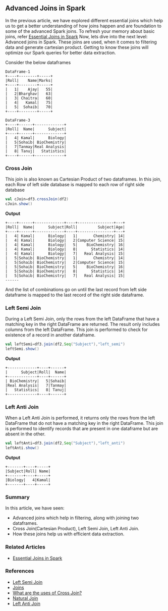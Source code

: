 ## Advanced Joins in Spark

In the previous article, we have explored different essential joins which help us to get a better understanding of how joins happen and are foundation to some of the advanced Spark joins.
To refresh your memory about basic joins, refer [Essential Joins in Spark](@/docs/spark/essential-joins-in-spark.md)
Now, lets dive into the next level: Advanced joins in Spark. These joins are used, when it comes to filtering data and generate cartesian product. 
Getting to know these joins will optimize our Spark queries for better data extraction.

Consider the below dataframes
```text
DataFrame-1
+----+--------+-----+
|Roll|    Name|Marks|
+----+--------+-----+
|   1|    Ajay|   55|
|   2|Bharghav|   63|
|   3| Chaitra|   60|
|   4|   Kamal|   75|
|   5|  Sohaib|   70|
+----+--------+-----+

DataFrame-3
+----+------+-------------+
|Roll|  Name|      Subject|
+----+------+-------------+
|   4| Kamal|      Biology|
|   5|Sohaib| BioChemistry|
|   7|Tanmay|Real Analysis|
|   8| Tanuj|   Statistics|
+----+------+-------------+
```

### Cross Join
This join is also known as Cartesian Product of two dataframes. 
In this join, each Row of left side database is mapped to each row of right side database
```scala
val cJoin=df3.crossJoin(df2)
cJoin.show()
```
**Output**
```text
+----+------+-------------+----+----------------+---+
|Roll|  Name|      Subject|Roll|         Subject|Age|
+----+------+-------------+----+----------------+---+
|   4| Kamal|      Biology|   1|       Chemistry| 14|
|   4| Kamal|      Biology|   2|Computer Science| 15|
|   4| Kamal|      Biology|   5|    BioChemistry| 16|
|   4| Kamal|      Biology|   8|      Statistics| 14|
|   4| Kamal|      Biology|   7|   Real Analysis| 15|
|   5|Sohaib| BioChemistry|   1|       Chemistry| 14|
|   5|Sohaib| BioChemistry|   2|Computer Science| 15|
|   5|Sohaib| BioChemistry|   5|    BioChemistry| 16|
|   5|Sohaib| BioChemistry|   8|      Statistics| 14|
|   5|Sohaib| BioChemistry|   7|   Real Analysis| 15|
------
```
And the list of combinations go on until the last record from left side dataframe is mapped to the last record of the right side dataframe.

### Left Semi Join
During a Left Semi Join, only the rows from the left DataFrame that have a matching key in the right DataFrame are returned.
The result only includes columns from the left DataFrame. This join is performed to check for existence of a record in another dataframe.
```scala
val leftSemi=df3.join(df2,Seq("Subject"),"left_semi")
leftSemi.show()
```
**Output**
```text
+-------------+----+------+
|      Subject|Roll|  Name|
+-------------+----+------+
| BioChemistry|   5|Sohaib|
|Real Analysis|   7|Tanmay|
|   Statistics|   8| Tanuj|
+-------------+----+------+
```

### Left Anti Join
When a Left Anti Join is performed, it returns only the rows from the left DataFrame that do not have a matching key in the right DataFrame.
This join is performed to identify records that are present in one dataframe but are absent in the other.
```scala
val leftAnti=df3.join(df2,Seq("Subject"),"left_anti")
leftAnti.show()
```
**Output**
```text
+-------+----+-----+
|Subject|Roll| Name|
+-------+----+-----+
|Biology|   4|Kamal|
+-------+----+-----+
```

### Summary
In this article, we have seen:
- Advanced joins which help in filtering, along with joining two dataframes.
- Cross Join(Cartesian Product), Left Semi Join, Left Anti Join.
- How these joins help us with efficient data extraction.

### Related Articles
- [Essential Joins in Spark](@/docs/spark/essential-joins-in-spark.md)

### References
- [Left Semi Join](https://learn.microsoft.com/en-us/kusto/query/join-leftsemi?view=microsoft-fabric)
- [Joins](https://docs.snowflake.com/en/sql-reference/constructs/join)
- [What are the uses of Cross Join?](https://stackoverflow.com/questions/219716/what-are-the-uses-for-cross-join)
- [Natural Join](https://docs.oracle.com/javadb/10.8.2.2/ref/rrefsqljnaturaljoin.html#:~:text=A%20NATURAL%20JOIN%20is%20a,The%20default%20is%20INNER%20join.)
- [Left Anti Join](https://learn.microsoft.com/en-us/power-query/merge-queries-left-anti)
